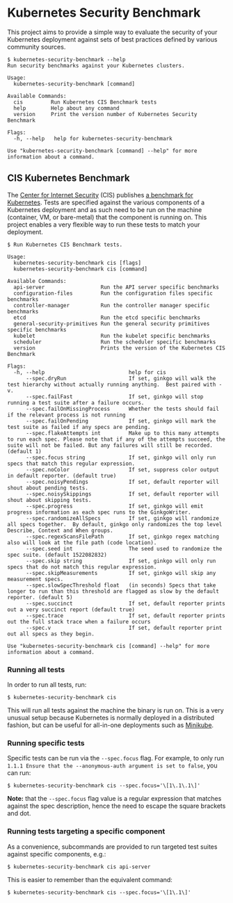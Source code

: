 # Kubernetes Security Benchmark

This project aims to provide a simple way to evaluate the security of
your Kubernetes deployment against sets of best practices defined by
various community sources.

```shell
$ kubernetes-security-benchmark --help
Run security benchmarks against your Kubernetes clusters.

Usage:
  kubernetes-security-benchmark [command]

Available Commands:
  cis         Run Kubernetes CIS Benchmark tests
  help        Help about any command
  version     Print the version number of Kubernetes Security Benchmark

Flags:
  -h, --help   help for kubernetes-security-benchmark

Use "kubernetes-security-benchmark [command] --help" for more information about a command.
```

## CIS Kubernetes Benchmark

The [Center for Internet Security](https://www.cisecurity.org/) (CIS)
publishes [a benchmark for Kubernetes](https://www.cisecurity.org/benchmark/kubernetes/).
Tests are specified against the various components of a Kubernetes deployment and as such need to be run on the machine (container, VM, or bare-metal) that the component is running on. This project enables a very flexible way to run these tests to match your deployment.

```shell
$ Run Kubernetes CIS Benchmark tests.

Usage:
  kubernetes-security-benchmark cis [flags]
  kubernetes-security-benchmark cis [command]

Available Commands:
  api-server                  Run the API server specific benchmarks
  configuration-files         Run the configuration files specific benchmarks
  controller-manager          Run the controller manager specific benchmarks
  etcd                        Run the etcd specific benchmarks
  general-security-primitives Run the general security primitives specific benchmarks
  kubelet                     Run the kubelet specific benchmarks
  scheduler                   Run the scheduler specific benchmarks
  version                     Prints the version of the Kubernetes CIS Benchmark

Flags:
  -h, --help                           help for cis
      --spec.dryRun                    If set, ginkgo will walk the test hierarchy without actually running anything.  Best paired with -v.
      --spec.failFast                  If set, ginkgo will stop running a test suite after a failure occurs.
      --spec.failOnMissingProcess      Whether the tests should fail if the relevant process is not running
      --spec.failOnPending             If set, ginkgo will mark the test suite as failed if any specs are pending.
      --spec.flakeAttempts int         Make up to this many attempts to run each spec. Please note that if any of the attempts succeed, the suite will not be failed. But any failures will still be recorded. (default 1)
      --spec.focus string              If set, ginkgo will only run specs that match this regular expression.
      --spec.noColor                   If set, suppress color output in default reporter. (default true)
      --spec.noisyPendings             If set, default reporter will shout about pending tests.
      --spec.noisySkippings            If set, default reporter will shout about skipping tests.
      --spec.progress                  If set, ginkgo will emit progress information as each spec runs to the GinkgoWriter.
      --spec.randomizeAllSpecs         If set, ginkgo will randomize all specs together.  By default, ginkgo only randomizes the top level Describe, Context and When groups.
      --spec.regexScansFilePath        If set, ginkgo regex matching also will look at the file path (code location).
      --spec.seed int                  The seed used to randomize the spec suite. (default 1522082832)
      --spec.skip string               If set, ginkgo will only run specs that do not match this regular expression.
      --spec.skipMeasurements          If set, ginkgo will skip any measurement specs.
      --spec.slowSpecThreshold float   (in seconds) Specs that take longer to run than this threshold are flagged as slow by the default reporter. (default 5)
      --spec.succinct                  If set, default reporter prints out a very succinct report (default true)
      --spec.trace                     If set, default reporter prints out the full stack trace when a failure occurs
      --spec.v                         If set, default reporter print out all specs as they begin.

Use "kubernetes-security-benchmark cis [command] --help" for more information about a command.
```

### Running all tests

In order to run all tests, run:

```shell
$ kubernetes-security-benchmark cis
```

This will run all tests against the machine the binary is run on. This is a very unusual setup because Kubernetes is normally deployed in a distributed fashion, but can be useful for all-in-one deployments such as [Minikube](https://kubernetes.io/docs/getting-started-guides/minikube/).

### Running specific tests

Specific tests can be run via the `--spec.focus` flag. For example, to only run `1.1.1 Ensure that the --anonymous-auth argument is set to false`, you can run:

```shell
$ kubernetes-security-benchmark cis --spec.focus='\[1\.1\.1\]'
```

**Note:** that the `--spec.focus` flag value is a regular expression that matches against the spec description, hence the need to escape the square brackets and dot.

### Running tests targeting a specific component

As a convenience, subcommands are provided to run targeted test suites against specific components, e.g.:

```shell
$ kubernetes-security-benchmark cis api-server
```

This is easier to remember than the equivalent command:

```shell
$ kubernetes-security-benchmark cis --spec.focus='\[1\.1\]'
```
